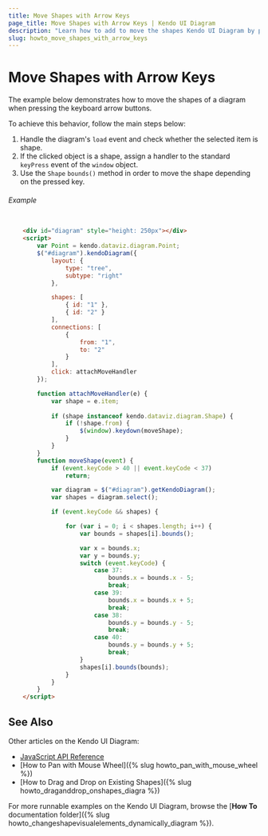 ```yaml
---
title: Move Shapes with Arrow Keys
page_title: Move Shapes with Arrow Keys | Kendo UI Diagram
description: "Learn how to add to move the shapes Kendo UI Diagram by pressing the keyboard arrow keys."
slug: howto_move_shapes_with_arrow_keys
---
```


# Move Shapes with Arrow Keys

The example below demonstrates how to move the shapes of a diagram when pressing the keyboard arrow buttons.

To achieve this behavior, follow the main steps below:

1. Handle the diagram's `load` event and check whether the selected item is shape.
2. If the clicked object is a shape, assign a handler to the standard `keyPress` event of the `window` object.
2. Use the `Shape` `bounds()` method in order to move the shape depending on the pressed key.

###### Example

```html

    <div id="diagram" style="height: 250px"></div>
    <script>
        var Point = kendo.dataviz.diagram.Point;
        $("#diagram").kendoDiagram({
            layout: {
                type: "tree",
                subtype: "right"
            },

            shapes: [
                { id: "1" },
                { id: "2" }
            ],
            connections: [
                {
                    from: "1",
                    to: "2"
                }
            ],
            click: attachMoveHandler
        });

        function attachMoveHandler(e) {
            var shape = e.item;
          
            if (shape instanceof kendo.dataviz.diagram.Shape) {
                if (!shape.from) {
                    $(window).keydown(moveShape);
                }
            }
        }
        function moveShape(event) {
            if (event.keyCode > 40 || event.keyCode < 37)
                return;

            var diagram = $("#diagram").getKendoDiagram();
            var shapes = diagram.select();

            if (event.keyCode && shapes) {

                for (var i = 0; i < shapes.length; i++) {
                    var bounds = shapes[i].bounds();

                    var x = bounds.x;
                    var y = bounds.y;
                    switch (event.keyCode) {
                        case 37:
                            bounds.x = bounds.x - 5;
                            break;
                        case 39:
                            bounds.x = bounds.x + 5;
                            break;
                        case 38:
                            bounds.y = bounds.y - 5;
                            break;
                        case 40:
                            bounds.y = bounds.y + 5;
                            break;
                    }
                    shapes[i].bounds(bounds);
                }
            }
        }
    </script>

```

## See Also

Other articles on the Kendo UI Diagram:

* [JavaScript API Reference](/api/javascript/dataviz/ui/diagram)
* [How to Pan with Mouse Wheel]({% slug howto_pan_with_mouse_wheel %})
* [How to Drag and Drop on Existing Shapes]({% slug howto_draganddrop_onshapes_diagra %})

For more runnable examples on the Kendo UI Diagram, browse the [**How To** documentation folder]({% slug howto_changeshapevisualelements_dynamically_diagram %}).
